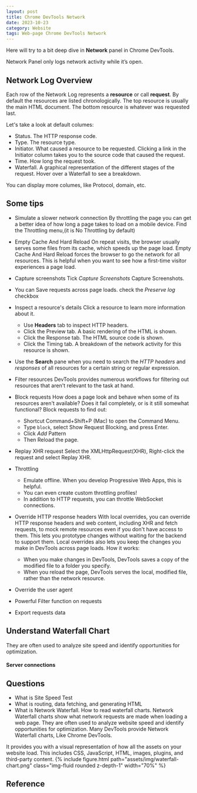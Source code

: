 ```yaml
---
layout: post
title: Chrome DevTools Network
date: 2023-10-23
category: Website
tags: Web-page Chrome DevTools Network
---
```


Here will try to a bit deep dive in **Network** panel in Chrome DevTools.

Network Panel only logs network activity while it’s open.

## Network Log Overview

Each row of the Network Log represents a **resource** or call **request**. By default the resources are listed chronologically. The top resource is usually the main HTML document. The bottom resource is whatever was requested last.

Let's take a look at default columes:
- Status. The HTTP response code.
- Type. The resource type.
- Initiator. What caused a resource to be requested. Clicking a link in the Initiator column takes you to the source code that caused the request.
- Time. How long the request took.
- Waterfall. A graphical representation of the different stages of the request. Hover over a Waterfall to see a breakdown.

You can display more columes, like Protocol, domain, etc.

## Some tips

- Simulate a slower network connection
By throttling the page you can get a better idea of how long a page takes to load on a mobile device.
Find the Throttling menu,(it is No Throttling by default)

- Empty Cache And Hard Reload
On repeat visits, the browser usually serves some files from its cache, which speeds up the page load. Empty Cache And Hard Reload forces the browser to go the network for all resources. This is helpful when you want to see how a first-time visitor experiences a page load.

- Capture screenshots
Tick *Capture Screenshots* Capture Screenshots. 

- You can Save requests across page loads. check the *Preserve log* checkbox 
- Inspect a resource's details
Click a resource to learn more information about it. 
  - Use **Headers** tab to inspect HTTP headers.
  - Click the Preview tab. A basic rendering of the HTML is shown.
  - Click the Response tab. The HTML source code is shown.
  - Click the Timing tab. A breakdown of the network activity for this resource is shown.

- Use the **Search** pane when you need to search the *HTTP headers* and *responses* of all resources for a certain string or regular expression.

- Filter resources
DevTools provides numerous workflows for filtering out resources that aren't relevant to the task at hand.

- Block requests
How does a page look and behave when some of its resources aren't available? Does it fail completely, or is it still somewhat functional? Block requests to find out:
  - Shortcut <keyboard>Command</keyboard>+<keyboard>Shift</keyboard>+<keyboard>P</keyboard> (Mac) to open the Command Menu.
  - Type `block`, select Show Request Blocking, and press <keyboard>Enter</keyboard>.
  - Click *Add* Pattern
  - Then Reload the page.

- Replay XHR request
Select the XMLHttpRequest(XHR), Right-click the request and select Replay XHR.

- Throttling
  - Emulate offline. When you develop Progressive Web Apps, this is helpful.
  - You can even create custom throttling profiles!
  - In addition to HTTP requests, you can throttle WebSocket connections.
 
- Override HTTP response headers
With local overrides, you can override HTTP response headers and web content, including XHR and fetch requests, to mock remote resources even if you don't have access to them. This lets you prototype changes without waiting for the backend to support them. Local overrides also lets you keep the changes you make in DevTools across page loads.
How it works:
  - When you make changes in DevTools, DevTools saves a copy of the modified file to a folder you specify.
  - When you reload the page, DevTools serves the local, modified file, rather than the network resource.
- Override the user agent
- Powerful Filter function on requests
- Export requests data

## Understand Waterfall Chart

They are often used to analyze site speed and identify opportunities for optimization.

#### Server connections


## Questions
- What is Site Speed Test
- What is routing, data fetching, and generating HTML
- What is Network Waterfall. How to read waterfall charts.
Network Waterfall charts show what network requests are made when loading a web page. They are often used to analyze website speed and identify opportunities for optimization. Many DevTools provide Network Waterfall charts, Like Chrome DevTools.

It provides you with a visual representation of how all the assets on your website load. This includes CSS, JavaScript, HTML, images, plugins, and third-party content.
{% include figure.html path="assets/img/waterfall-chart.png" class="img-fluid rounded z-depth-1" width="70%" %}

## Reference

